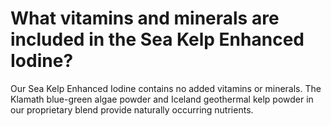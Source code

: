 # What vitamins and minerals are included in the Sea Kelp Enhanced Iodine?

Our Sea Kelp Enhanced Iodine contains no added vitamins or minerals. The Klamath blue-green algae powder and Iceland geothermal kelp powder in our proprietary blend provide naturally occurring nutrients.